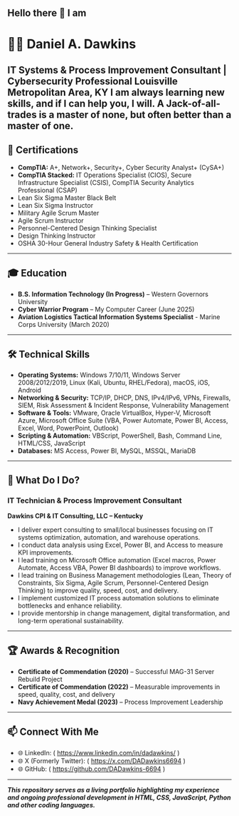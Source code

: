 ## Hello there 👋 I am
# 👨‍💻 Daniel A. Dawkins  
**IT Systems & Process Improvement Consultant | Cybersecurity Professional**   Louisville Metropolitan Area, KY 
I am always learning new skills, and if I can help you, I will. 
A Jack-of-all-trades is a master of none, but often better than a master of one. 
---

## 📜 Certifications

- **CompTIA:** A+, Network+, Security+, Cyber Security Analyst+ (CySA+)
- **CompTIA Stacked:** IT Operations Specialist (CIOS), Secure Infrastructure Specialist (CSIS), CompTIA Security Analytics Professional (CSAP)  
- Lean Six Sigma Master Black Belt 
- Lean Six Sigma Instructor  
- Military Agile Scrum Master
- Agile Scrum Instructor  
- Personnel-Centered Design Thinking Specialist
- Design Thinking Instructor
- OSHA 30-Hour General Industry Safety & Health Certification  

---

## 🎓 Education

- **B.S. Information Technology (In Progress)** – Western Governors University 
- **Cyber Warrior Program** – My Computer Career (June 2025)  
- **Aviation Logistics Tactical Information Systems Specialist** - Marine Corps University (March 2020)

---

## 🛠️ Technical Skills

- **Operating Systems:** Windows 7/10/11, Windows Server 2008/2012/2019, Linux (Kali, Ubuntu, RHEL/Fedora), macOS, iOS, Android  
- **Networking & Security:** TCP/IP, DHCP, DNS, IPv4/IPv6, VPNs, Firewalls, SIEM, Risk Assessment & Incident Response, Vulnerability Management  
- **Software & Tools:** VMware, Oracle VirtualBox, Hyper-V, Microsoft Azure, Microsoft Office Suite (VBA, Power Automate, Power BI, Access, Excel, Word, PowerPoint, Outlook)
- **Scripting & Automation:** VBScript, PowerShell, Bash, Command Line, HTML/CSS, JavaScript
- **Databases:** MS Access, Power BI, MySQL, MSSQL, MariaDB  

---

## 💼 What Do I Do?

### IT Technician & Process Improvement Consultant  
**Dawkins CPI & IT Consulting, LLC – Kentucky** 

- I deliver expert consulting to small/local businesses focusing on IT systems optimization, automation, and warehouse operations.  
- I conduct data analysis using Excel, Power BI, and Access to measure KPI improvements.  
- I lead training on Microsoft Office automation (Excel macros, Power Automate, Access VBA, Power BI dashboards) to improve workflows.
- I lead training on Business Management methodologies (Lean, Theory of Constraints, Six Sigma, Agile Scrum, Personnel-Centered Design Thinking) to improve quality, speed, cost, and delivery.
- I implement customized IT process automation solutions to eliminate bottlenecks and enhance reliability.  
- I provide mentorship in change management, digital transformation, and long-term operational sustainability.  

---

## 🏆 Awards & Recognition

- **Certificate of Commendation (2020)** – Successful MAG-31 Server Rebuild Project  
- **Certificate of Commendation (2022)** – Measurable improvements in speed, quality, cost, and delivery  
- **Navy Achievement Medal (2023)** – Process Improvement Leadership

---

## 📫 Connect With Me  

- 🌐 LinkedIn: ( https://www.linkedin.com/in/dadawkins/ )
- 🌐 X (Formerly Twitter): ( https://x.com/DADawkins6694 )
- 🌐 GitHub: ( https://github.com/DADawkins-6694 )

---

***This repository serves as a living portfolio highlighting my experience and ongoing professional development in HTML, CSS, JavaScript, Python and other coding languages.***
